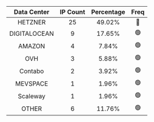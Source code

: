 | Data Center | IP Count | Percentage | Freq |
|:------------:|:--------:|:-----------:|:-----:|
| HETZNER | 25 | 49.02% | 🔴 |
| DIGITALOCEAN | 9 | 17.65% | 🟢 |
| AMAZON | 4 | 7.84% | 🟢 |
| OVH | 3 | 5.88% | 🟢 |
| Contabo | 2 | 3.92% | 🟢 |
| MEVSPACE | 1 | 1.96% | 🟢 |
| Scaleway | 1 | 1.96% | 🟢 |
| OTHER | 6 | 11.76% | 🟢 |
